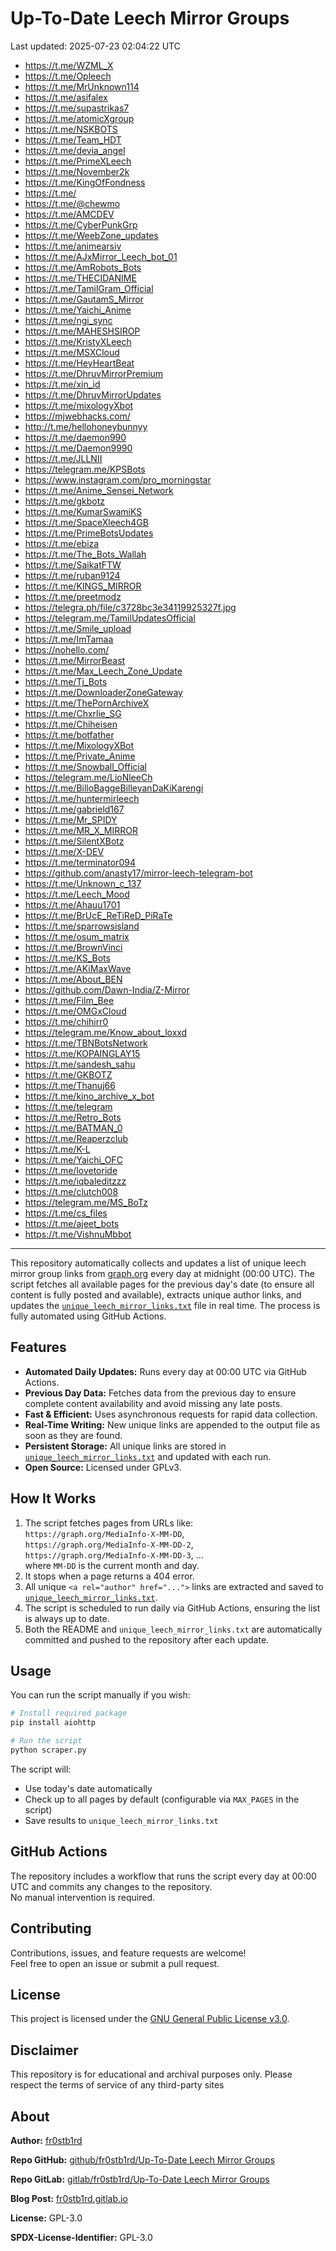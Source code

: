 # Up-To-Date Leech Mirror Groups

Last updated: 2025-07-23 02:04:22 UTC

- https://t.me/WZML_X
- https://t.me/Opleech
- https://t.me/MrUnknown114
- https://t.me/asifalex
- https://t.me/supastrikas7
- https://t.me/atomicXgroup
- https://t.me/NSKBOTS
- https://t.me/Team_HDT
- https://t.me/devia_angel
- https://t.me/PrimeXLeech
- https://t.me/November2k
- https://t.me/KingOfFondness
- https://t.me/
- https://t.me/@chewmo
- https://t.me/AMCDEV
- https://t.me/CyberPunkGrp
- https://t.me/WeebZone_updates
- https://t.me/animearsiv
- https://t.me/AJxMirror_Leech_bot_01
- https://t.me/AmRobots_Bots
- https://t.me/THECIDANIME
- https://t.me/TamilGram_Official
- https://t.me/GautamS_Mirror
- https://t.me/Yaichi_Anime
- https://t.me/ngi_sync
- https://t.me/MAHESHSIROP
- https://t.me/KristyXLeech
- https://t.me/MSXCloud
- https://t.me/HeyHeartBeat
- https://t.me/DhruvMirrorPremium
- https://t.me/xin_id
- https://t.me/DhruvMirrorUpdates
- https://t.me/mixologyXbot
- https://mjwebhacks.com/
- http://t.me/hellohoneybunnyy
- https://t.me/daemon990
- https://t.me/Daemon9990
- https://t.me/JLLNII
- https://telegram.me/KPSBots
- https://www.instagram.com/pro_morningstar
- https://t.me/Anime_Sensei_Network
- https://t.me/gkbotz
- https://t.me/KumarSwamiKS
- https://t.me/SpaceXleech4GB
- https://t.me/PrimeBotsUpdates
- https://t.me/ebiza
- https://t.me/The_Bots_Wallah
- https://t.me/SaikatFTW
- https://t.me/ruban9124
- https://t.me/KINGS_MIRROR
- https://t.me/preetmodz
- https://telegra.ph/file/c3728bc3e34119925327f.jpg
- https://telegram.me/TamilUpdatesOfficial
- https://t.me/Smile_upload
- https://t.me/ImTamaa
- https://nohello.com/
- https://t.me/MirrorBeast
- https://t.me/Max_Leech_Zone_Update
- https://t.me/Tj_Bots
- https://t.me/DownloaderZoneGateway
- https://t.me/ThePornArchiveX
- https://t.me/Chxrlie_SG
- https://t.me/Chiheisen
- https://t.me/botfather
- https://t.me/MixologyXBot
- https://t.me/Private_Anime
- https://t.me/Snowball_Official
- https://telegram.me/LioNleeCh
- https://t.me/BilloBaggeBilleyanDaKiKarengi
- https://t.me/huntermirleech
- https://t.me/gabrield167
- https://t.me/Mr_SPIDY
- https://t.me/MR_X_MIRROR
- https://t.me/SilentXBotz
- https://t.me/X-DEV
- https://t.me/terminator094
- https://github.com/anasty17/mirror-leech-telegram-bot
- https://t.me/Unknown_c_137
- https://t.me/Leech_Mood
- https://t.me/Ahauu1701
- https://t.me/BrUcE_ReTiReD_PiRaTe
- https://t.me/sparrowsisland
- https://t.me/osum_matrix
- https://t.me/BrownVinci
- https://t.me/KS_Bots
- https://t.me/AKiMaxWave
- https://t.me/About_BEN
- https://github.com/Dawn-India/Z-Mirror
- https://t.me/Film_Bee
- https://t.me/OMGxCloud
- https://t.me/chihirr0
- https://telegram.me/Know_about_loxxd
- https://t.me/TBNBotsNetwork
- https://t.me/KOPAINGLAY15
- https://t.me/sandesh_sahu
- https://t.me/GKBOTZ
- https://t.me/Thanuj66
- https://t.me/kino_archive_x_bot
- https://t.me/telegram
- https://t.me/Retro_Bots
- https://t.me/BATMAN_0
- https://t.me/Reaperzclub
- https://t.me/K-L
- https://t.me/Yaichi_OFC
- https://t.me/lovetoride
- https://t.me/iqbaleditzzz
- https://t.me/clutch008
- https://telegram.me/MS_BoTz
- https://t.me/cs_files
- https://t.me/ajeet_bots
- https://t.me/VishnuMbbot

---

This repository automatically collects and updates a list of unique leech mirror group links from [graph.org](https://graph.org) every day at midnight (00:00 UTC). The script fetches all available pages for the previous day's date (to ensure all content is fully posted and available), extracts unique author links, and updates the [`unique_leech_mirror_links.txt`](unique_leech_mirror_links.txt) file in real time. The process is fully automated using GitHub Actions.

## Features

- **Automated Daily Updates:** Runs every day at 00:00 UTC via GitHub Actions.
- **Previous Day Data:** Fetches data from the previous day to ensure complete content availability and avoid missing any late posts.
- **Fast & Efficient:** Uses asynchronous requests for rapid data collection.
- **Real-Time Writing:** New unique links are appended to the output file as soon as they are found.
- **Persistent Storage:** All unique links are stored in [`unique_leech_mirror_links.txt`](unique_leech_mirror_links.txt) and updated with each run.
- **Open Source:** Licensed under GPLv3.

## How It Works

1. The script fetches pages from URLs like:  
   `https://graph.org/MediaInfo-X-MM-DD`,  
   `https://graph.org/MediaInfo-X-MM-DD-2`,  
   `https://graph.org/MediaInfo-X-MM-DD-3`, ...  
   where `MM-DD` is the current month and day.
2. It stops when a page returns a 404 error.
3. All unique `<a rel="author" href="...">` links are extracted and saved to [`unique_leech_mirror_links.txt`](unique_leech_mirror_links.txt).
4. The script is scheduled to run daily via GitHub Actions, ensuring the list is always up to date.
5. Both the README and `unique_leech_mirror_links.txt` are automatically committed and pushed to the repository after each update.

## Usage

You can run the script manually if you wish:

```bash
# Install required package
pip install aiohttp

# Run the script
python scraper.py
```

The script will:
- Use today's date automatically
- Check up to all pages by default (configurable via `MAX_PAGES` in the script)
- Save results to `unique_leech_mirror_links.txt`

## GitHub Actions

The repository includes a workflow that runs the script every day at 00:00 UTC and commits any changes to the repository.  
No manual intervention is required.

## Contributing

Contributions, issues, and feature requests are welcome!  
Feel free to open an issue or submit a pull request.

## License

This project is licensed under the [GNU General Public License v3.0](LICENSE).

## Disclaimer
This repository is for educational and archival purposes only. Please respect the terms of service of any third-party sites

## About

**Author:** [fr0stb1rd](https://fr0stb1rd.gitlab.io/) 

**Repo GitHub:** [github/fr0stb1rd/Up-To-Date Leech Mirror Groups](https://github.com/b1rdfr0st/Up-To-Date-Leech-Mirror-Groups)

**Repo GitLab:** [gitlab/fr0stb1rd/Up-To-Date Leech Mirror Groups](https://gitlab.com/fr0stb1rd/up-to-date-leech-mirror-groups)

**Blog Post:**  [fr0stb1rd.gitlab.io](https://fr0stb1rd.gitlab.io/posts/up-to-date-leech-mirror-groups-automatic-telegram-group-link-collector/)

**License:** GPL-3.0

**SPDX-License-Identifier:** GPL-3.0
